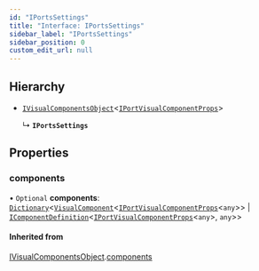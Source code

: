 ```yaml
---
id: "IPortsSettings"
title: "Interface: IPortsSettings"
sidebar_label: "IPortsSettings"
sidebar_position: 0
custom_edit_url: null
---
```


## Hierarchy

- [`IVisualComponentsObject`](IVisualComponentsObject.md)<[`IPortVisualComponentProps`](IPortVisualComponentProps.md)\>

  ↳ **`IPortsSettings`**

## Properties

### components

• `Optional` **components**: [`Dictionary`](Dictionary.md)<[`VisualComponent`](../#visualcomponent)<[`IPortVisualComponentProps`](IPortVisualComponentProps.md)<`any`\>\> \| [`IComponentDefinition`](IComponentDefinition.md)<[`IPortVisualComponentProps`](IPortVisualComponentProps.md)<`any`\>, `any`\>\>

#### Inherited from

[IVisualComponentsObject](IVisualComponentsObject.md).[components](IVisualComponentsObject.md#components)

